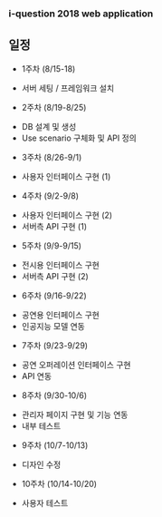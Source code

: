 ### i-question 2018 web application ###

## 일정 ##
 * 1주차 (8/15-18)
  - 서버 세팅 / 프레임워크 설치
 * 2주차 (8/19-8/25)
  - DB 설계 및 생성
  - Use scenario 구체화 및 API 정의
 * 3주차 (8/26-9/1)
  - 사용자 인터페이스 구현 (1)
 * 4주차 (9/2-9/8)
  - 사용자 인터페이스 구현 (2)
  - 서버측 API 구현 (1)
 * 5주차 (9/9-9/15)
  - 전시용 인터페이스 구현 
  - 서버측 API 구현 (2)
 * 6주차 (9/16-9/22)
  - 공연용 인터페이스 구현
  - 인공지능 모델 연동
 * 7주차 (9/23-9/29)
  - 공연 오퍼레이션 인터페이스 구현 
  - API 연동
 * 8주차 (9/30-10/6)
  - 관리자 페이지 구현 및 기능 연동
  - 내부 테스트
 * 9주차 (10/7-10/13)
  - 디자인 수정
 * 10주차 (10/14-10/20)
  - 사용자 테스트
